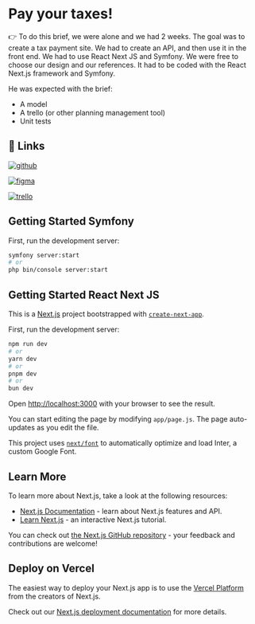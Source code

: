 # Pay your taxes!

👉 To do this brief, we were alone and we had 2 weeks. The goal was to create a tax payment site. We had to create an API, and then use it in the front end. We had to use React Next JS and Symfony. We were free to choose our design and our references. It had to be coded with the React Next.js framework and Symfony.

He was expected with the brief:

- A model
- A trello (or other planning management tool)
- Unit tests

## 🔗 Links

[![github](https://img.shields.io/badge/GitHub-100000?style=for-the-badge&logo=github&logoColor=white)](https://github.com/SubRayZero/Taxe)

[![figma](https://img.shields.io/badge/Figma-F24E1E?style=for-the-badge&logo=figma&logoColor=white)](https://www.figma.com/design/Fmoyzs0Zq6imfYeIZMuZMe/Taxe?node-id=0-1&t=OCahm1DrkqTCzG9F-1)

[![trello](https://img.shields.io/badge/Trello-0052CC?style=for-the-badge&logo=trello&logoColor=white)](https://trello.com/invite/b/wJB24pHA/ATTI35eaabe50870a8d1d658b5c824417abdF5FAEF3E/taxes)


## Getting Started Symfony

First, run the development server:

```bash
symfony server:start
# or
php bin/console server:start
```
## Getting Started React Next JS

This is a [Next.js](https://nextjs.org/) project bootstrapped with [`create-next-app`](https://github.com/vercel/next.js/tree/canary/packages/create-next-app).

First, run the development server:

```bash
npm run dev
# or
yarn dev
# or
pnpm dev
# or
bun dev
```

Open [http://localhost:3000](http://localhost:3000) with your browser to see the result.

You can start editing the page by modifying `app/page.js`. The page auto-updates as you edit the file.

This project uses [`next/font`](https://nextjs.org/docs/basic-features/font-optimization) to automatically optimize and load Inter, a custom Google Font.

## Learn More

To learn more about Next.js, take a look at the following resources:

- [Next.js Documentation](https://nextjs.org/docs) - learn about Next.js features and API.
- [Learn Next.js](https://nextjs.org/learn) - an interactive Next.js tutorial.

You can check out [the Next.js GitHub repository](https://github.com/vercel/next.js/) - your feedback and contributions are welcome!

## Deploy on Vercel

The easiest way to deploy your Next.js app is to use the [Vercel Platform](https://vercel.com/new?utm_medium=default-template&filter=next.js&utm_source=create-next-app&utm_campaign=create-next-app-readme) from the creators of Next.js.

Check out our [Next.js deployment documentation](https://nextjs.org/docs/deployment) for more details.
